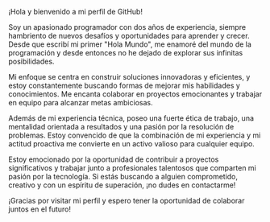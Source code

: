 ¡Hola y bienvenido a mi perfil de GitHub!

Soy un apasionado programador con dos años de experiencia, siempre hambriento de nuevos desafíos y oportunidades para aprender y crecer. Desde que escribí mi primer "Hola Mundo", me enamoré del mundo de la programación y desde entonces no he dejado de explorar sus infinitas posibilidades.

Mi enfoque se centra en construir soluciones innovadoras y eficientes, y estoy constantemente buscando formas de mejorar mis habilidades y conocimientos. Me encanta colaborar en proyectos emocionantes y trabajar en equipo para alcanzar metas ambiciosas.

Además de mi experiencia técnica, poseo una fuerte ética de trabajo, una mentalidad orientada a resultados y una pasión por la resolución de problemas. Estoy convencido de que la combinación de mi experiencia y mi actitud proactiva me convierte en un activo valioso para cualquier equipo.

Estoy emocionado por la oportunidad de contribuir a proyectos significativos y trabajar junto a profesionales talentosos que comparten mi pasión por la tecnología. Si estás buscando a alguien comprometido, creativo y con un espíritu de superación, ¡no dudes en contactarme!

¡Gracias por visitar mi perfil y espero tener la oportunidad de colaborar juntos en el futuro!
